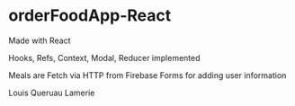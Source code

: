 # orderFoodApp-React

Made with React

Hooks, Refs, Context, Modal, Reducer implemented

Meals are Fetch via HTTP from Firebase
Forms for adding user information

Louis Queruau Lamerie
